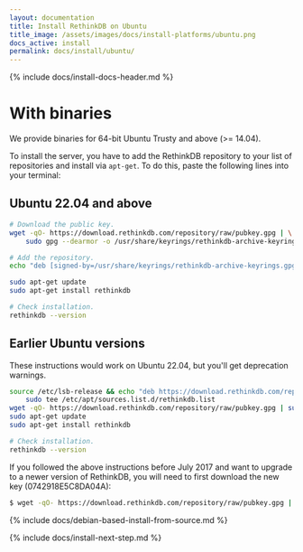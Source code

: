 ```yaml
---
layout: documentation
title: Install RethinkDB on Ubuntu
title_image: /assets/images/docs/install-platforms/ubuntu.png
docs_active: install
permalink: docs/install/ubuntu/
---
```

{% include docs/install-docs-header.md %}

# With binaries #

We provide binaries for 64-bit Ubuntu Trusty and above (>= 14.04).

To install the server, you have to add the RethinkDB repository to
your list of repositories and install via `apt-get`. To do this, paste
the following lines into your terminal:

## Ubuntu 22.04 and above ##

```bash
# Download the public key.
wget -qO- https://download.rethinkdb.com/repository/raw/pubkey.gpg | \
    sudo gpg --dearmor -o /usr/share/keyrings/rethinkdb-archive-keyrings.gpg

# Add the repository.
echo "deb [signed-by=/usr/share/keyrings/rethinkdb-archive-keyrings.gpg] https://download.rethinkdb.com/repository/ubuntu-$(lsb_release -cs) $(lsb_release -cs) main" | sudo tee /etc/apt/sources.list.d/rethinkdb.list

sudo apt-get update
sudo apt-get install rethinkdb

# Check installation.
rethinkdb --version
```

## Earlier Ubuntu versions ##

These instructions would work on Ubuntu 22.04, but you'll get
deprecation warnings.

```bash
source /etc/lsb-release && echo "deb https://download.rethinkdb.com/repository/ubuntu-$DISTRIB_CODENAME $DISTRIB_CODENAME main" | \
    sudo tee /etc/apt/sources.list.d/rethinkdb.list
wget -qO- https://download.rethinkdb.com/repository/raw/pubkey.gpg | sudo apt-key add -
sudo apt-get update
sudo apt-get install rethinkdb

# Check installation.
rethinkdb --version
```

If you followed the above instructions before July 2017 and want to upgrade to a newer version of RethinkDB, you will need to first download the new key (0742918E5C8DA04A):

```bash
$ wget -qO- https://download.rethinkdb.com/repository/raw/pubkey.gpg | sudo apt-key add -v -
```

{% include docs/debian-based-install-from-source.md %}

{% include docs/install-next-step.md %}
